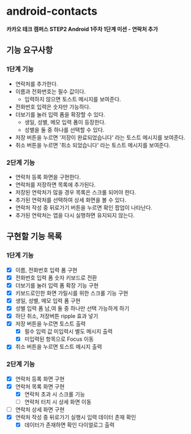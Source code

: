 # android-contacts
**카카오 테크 캠퍼스 STEP2 Android 1주차 1단계 미션 - 연락처 추가**
## 기능 요구사항
### 1단계 기능
- 연락처를 추가한다.
- 이름과 전화번호는 필수 값이다.
  - 입력하지 않으면 토스트 메시지를 보여준다.
- 전화번호 입력은 숫자만 가능하다.
- 더보기를 눌러 입력 폼을 확장할 수 있다.
  - 생일, 성별, 메모 입력 폼이 등장한다.
  - 성별을 둘 중 하나를 선택할 수 있다.
- 저장 버튼을 누르면 '저장이 완료되었습니다' 라는 토스트 메시지를 보여준다.
- 취소 버튼을 누르면 '취소 되었습니다' 라는 토스트 메시지를 보여준다.
### 2단계 기능
- 연락처 등록 화면을 구현한다.
- 연락처를 저장하면 목록에 추가된다.
- 저장된 연락처가 많을 경우 목록은 스크롤 되어야 한다.
- 추가된 연락처를 선택하여 상세 화면을 볼 수 있다.
- 연락처 작성 중 뒤로가기 버튼을 누르면 확인 팝업이 나타난다.
- 추가된 연락처는 앱을 다시 실행하면 유지되지 않는다.

## 구현할 기능 목록
### 1단계 기능
- [x] 이름, 전화번호 입력 폼 구현
- [x] 전화번호 입력 폼 숫자 키보드로 전환
- [x] 더보기를 눌러 입력 폼 확장 기능 구현
- [x] 키보드로인한 화면 가릴시를 위한 스크롤 기능 구현
- [x] 생일, 성별, 메모 입력 폼 구현
- [x] 성별 입력 폼 남,여 둘 중 하나만 선택 가능하게 하기
- [x] 하단 취소, 저장버튼 ripple 효과 넣기
- [x] 저장 버튼을 누르면 토스트 출력
  - [x] 필수 입력 값 미입력시 별도 메시지 출력
  - [x] 미입력된 항목으로 Focus 이동
- [x] 취소 버튼을 누르면 토스트 메시지 출력
### 2단계 기능
- [x] 연락처 등록 화면 구현
- [x] 연락처 목록 화면 구현
  - [x] 연락처 초과 시 스크롤 기능
  - [ ] 연락처 터치 시 상세 화면 이동
- [ ] 연락처 상세 화면 구현
- [x] 연락처 작성 중 뒤로가기 실행시 입력 데이터 존재 확인
  - [x] 데이터가 존재하면 확인 다이얼로그 출력